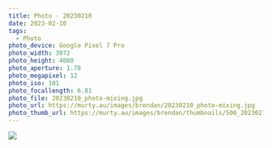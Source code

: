 ```yaml
---
title: Photo - 20230210
date: 2023-02-10
tags: 
  - Photo
photo_device: Google Pixel 7 Pro
photo_width: 3072
photo_height: 4080
photo_aperture: 1.78
photo_megapixel: 12
photo_iso: 101
photo_focallength: 6.81
photo_file: 20230210_photo-mixing.jpg
photo_url: https://murty.au/images/brendan/20230210_photo-mixing.jpg
photo_thumb_url: https://murty.au/images/brendan/thumbnails/500_20230210_photo-mixing.jpg
---
```


![](/images/brendan/20230210_photo-mixing.jpg)
